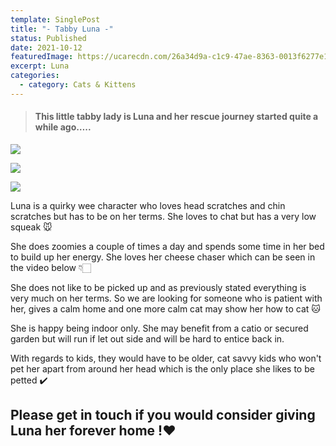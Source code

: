 ```yaml
---
template: SinglePost
title: "- Tabby Luna -"
status: Published
date: 2021-10-12
featuredImage: https://ucarecdn.com/26a34d9a-c1c9-47ae-8363-0013f6277e11/-/crop/280x215/0,0/-/preview/
excerpt: Luna
categories:
  - category: Cats & Kittens
---
```

> #### This little tabby lady is Luna and her rescue journey started quite a while ago…..

![](https://ucarecdn.com/c11b4683-a85c-4043-b7d3-9d9b0a284a35/)

![](https://ucarecdn.com/f32ebde4-9542-492a-8c50-2514282950b3/)

![](https://ucarecdn.com/ba665e61-9216-491a-b072-7e2f18966e4b/)

Luna is a quirky wee character who loves head scratches and chin scratches but has to be on her terms. She loves to chat but has a very low squeak 🐭

She does zoomies a couple of times a day and spends some time in her bed to build up her energy. She loves her cheese chaser which can be seen in the video below 👇🏻

She does not like to be picked up and as previously stated everything is very much on her terms. So we are looking for someone who is patient with her, gives a calm home and one more calm cat may show her how to cat 🐱

She is happy being indoor only. She may benefit from a catio or secured garden but will run if let out side and will be hard to entice back in.

With regards to kids, they would have to be older, cat savvy kids who won't pet her apart from around her head which is the only place she likes to be petted ✔️

## **Please get in touch if you would consider giving Luna her forever home** !❤️